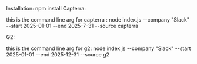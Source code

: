 Installation:
   npm install
Capterra:

this is the command line arg for capterra :
  node index.js --company "Slack" --start 2025-01-01 --end 2025-7-31 --source capterra

G2:

this is the command line arg for g2:
  node index.js --company "Slack" --start 2025-01-01 --end 2025-12-31 --source g2

